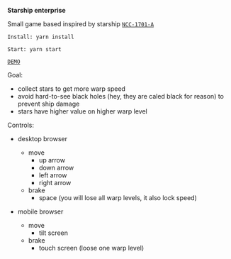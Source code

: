 **Starship enterprise** 

Small game based inspired by starship [`NCC-1701-A`](https://en.wikipedia.org/wiki/USS_Enterprise_(NCC-1701-A)) 

`Install: yarn install`

`Start: yarn start`

[`DEMO`](https://build-fxwrpdjieg.now.sh/)
  
Goal:

- collect stars to get more warp speed 
- avoid hard-to-see black holes (hey, they are caled black for reason) to prevent ship damage
- stars have higher value on higher warp level

Controls:

- desktop browser
    - move
        - up arrow
        - down arrow
        - left arrow
        - right arrow     
    - brake
        - space (you will lose all warp levels, it also lock speed)   

- mobile browser
    - move
        - tilt screen
    - brake
        - touch screen (loose one warp level)
